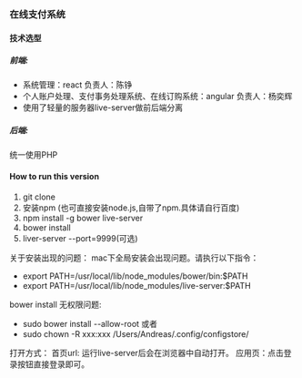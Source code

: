 ### 在线支付系统

#### 技术选型
##### 前端:
* 系统管理：react 负责人：陈铮
* 个人账户处理、支付事务处理系统、在线订购系统：angular 负责人：杨奕辉
* 使用了轻量的服务器live-server做前后端分离

##### 后端:
统一使用PHP

#### How to run this version
1. git clone
2. 安装npm (也可直接安装node.js,自带了npm.具体请自行百度)
3. npm install -g bower live-server
4. bower install
5. liver-server --port=9999(可选)

关于安装出现的问题：
mac下全局安装会出现问题。请执行以下指令：
* export PATH=/usr/local/lib/node_modules/bower/bin:$PATH
* export PATH=/usr/local/lib/node_modules/live-server:$PATH

bower install 无权限问题:
* sudo bower install --allow-root 
或者
* sudo chown -R xxx:xxx /Users/Andreas/.config/configstore/

打开方式：
首页url:  运行live-server后会在浏览器中自动打开。
应用页：点击登录按钮直接登录即可。